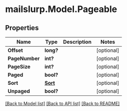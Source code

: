 # mailslurp.Model.Pageable
## Properties

Name | Type | Description | Notes
------------ | ------------- | ------------- | -------------
**Offset** | **long?** |  | [optional] 
**PageNumber** | **int?** |  | [optional] 
**PageSize** | **int?** |  | [optional] 
**Paged** | **bool?** |  | [optional] 
**Sort** | [**Sort**](Sort.md) |  | [optional] 
**Unpaged** | **bool?** |  | [optional] 

[[Back to Model list]](../README.md#documentation-for-models) [[Back to API list]](../README.md#documentation-for-api-endpoints) [[Back to README]](../README.md)

